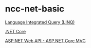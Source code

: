 # ncc-net-basic

[Language Integrated Query (LINQ)](./linq)

[.NET Core](./net-core)

[ASP.NET Web API - ASP.NET Core MVC](./ASP.NETCore-API_ASP.NETCore-MVC)
